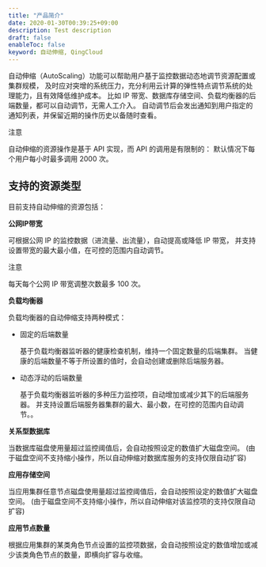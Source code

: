 ```yaml
---
title: "产品简介"
date: 2020-01-30T00:39:25+09:00
description: Test description
draft: false
enableToc: false
keyword: 自动伸缩, QingCloud
---
```




自动伸缩（AutoScaling）功能可以帮助用户基于监控数据动态地调节资源配置或集群规模， 及时应对突增的系统压力，充分利用云计算的弹性特点调节系统的处理能力，且有效降低维护成本。 比如 IP 带宽、数据库存储空间、负载均衡器的后端数量，都可以自动调节，无需人工介入。 自动调节后会发出通知到用户指定的通知列表，并保留近期的操作历史以备随时查看。

注意

自动伸缩的资源操作是基于 API 实现，而 API 的调用是有限制的： 默认情况下每个用户每小时最多调用 2000 次。

## 支持的资源类型

目前支持自动伸缩的资源包括：

**公网IP带宽**

可根据公网 IP 的监控数据（进流量、出流量），自动提高或降低 IP 带宽， 并支持设置带宽的最大最小值，在可控的范围内自动调节。

注意

每天每个公网 IP 带宽调整次数最多 100 次。

**负载均衡器**

负载均衡器的自动伸缩支持两种模式：

* 固定的后端数量

  基于负载均衡器监听器的健康检查机制，维持一个固定数量的后端集群。 当健康的后端数量不等于所设置的值时，会自动创建或删除后端服务器。

* 动态浮动的后端数量

  基于负载均衡器监听器的多种压力监控项，自动增加或减少其下的后端服务器。 并支持设置后端服务器集群的最大、最小数，在可控的范围内自动调节。。

**关系型数据库**

当数据库磁盘使用量超过监控阈值后，会自动按照设定的数值扩大磁盘空间。 (由于磁盘空间不支持缩小操作，所以自动伸缩对数据库服务的支持仅限自动扩容)

**应用存储空间**

当应用集群任意节点磁盘使用量超过监控阈值后，会自动按照设定的数值扩大磁盘空间。 (由于磁盘空间不支持缩小操作，所以自动伸缩对该监控项的支持仅限自动扩容)

**应用节点数量**

根据应用集群的某类角色节点设置的监控项数据，会自动按照设定的数值增加或减少该类角色节点的数量，即横向扩容与收缩。

